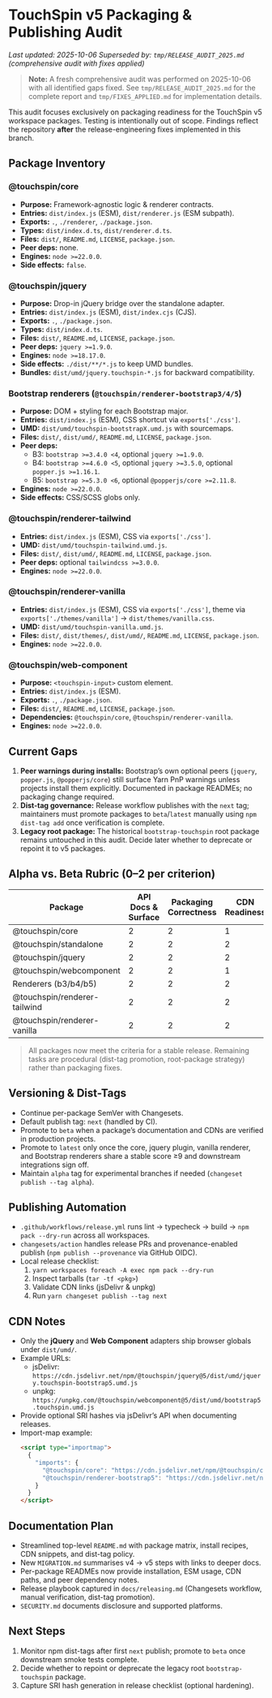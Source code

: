 # TouchSpin v5 Packaging & Publishing Audit

_Last updated: 2025-10-06_
_Superseded by: `tmp/RELEASE_AUDIT_2025.md` (comprehensive audit with fixes applied)_

> **Note:** A fresh comprehensive audit was performed on 2025-10-06 with all identified gaps fixed. See `tmp/RELEASE_AUDIT_2025.md` for the complete report and `tmp/FIXES_APPLIED.md` for implementation details.

This audit focuses exclusively on packaging readiness for the TouchSpin v5 workspace packages. Testing is intentionally out of scope. Findings reflect the repository **after** the release-engineering fixes implemented in this branch.

## Package Inventory

### @touchspin/core
- **Purpose:** Framework-agnostic logic & renderer contracts.
- **Entries:** `dist/index.js` (ESM), `dist/renderer.js` (ESM subpath).
- **Exports:** `.`, `./renderer`, `./package.json`.
- **Types:** `dist/index.d.ts`, `dist/renderer.d.ts`.
- **Files:** `dist/`, `README.md`, `LICENSE`, `package.json`.
- **Peer deps:** none.
- **Engines:** `node >=22.0.0`.
- **Side effects:** `false`.

### @touchspin/jquery
- **Purpose:** Drop-in jQuery bridge over the standalone adapter.
- **Entries:** `dist/index.js` (ESM), `dist/index.cjs` (CJS).
- **Exports:** `.`, `./package.json`.
- **Types:** `dist/index.d.ts`.
- **Files:** `dist/`, `README.md`, `LICENSE`, `package.json`.
- **Peer deps:** `jquery >=1.9.0`.
- **Engines:** `node >=18.17.0`.
- **Side effects:** `./dist/**/*.js` to keep UMD bundles.
- **Bundles:** `dist/umd/jquery.touchspin-*.js` for backward compatibility.

### Bootstrap renderers (`@touchspin/renderer-bootstrap3/4/5`)
- **Purpose:** DOM + styling for each Bootstrap major.
- **Entries:** `dist/index.js` (ESM), CSS shortcut via `exports['./css']`.
- **UMD:** `dist/umd/touchspin-bootstrapX.umd.js` with sourcemaps.
- **Files:** `dist/`, `dist/umd/`, `README.md`, `LICENSE`, `package.json`.
- **Peer deps:**
  - B3: `bootstrap >=3.4.0 <4`, optional `jquery >=1.9.0`.
  - B4: `bootstrap >=4.6.0 <5`, optional `jquery >=3.5.0`, optional `popper.js >=1.16.1`.
  - B5: `bootstrap >=5.3.0 <6`, optional `@popperjs/core >=2.11.8`.
- **Engines:** `node >=22.0.0`.
- **Side effects:** CSS/SCSS globs only.

### @touchspin/renderer-tailwind
- **Entries:** `dist/index.js` (ESM), CSS via `exports['./css']`.
- **UMD:** `dist/umd/touchspin-tailwind.umd.js`.
- **Files:** `dist/`, `dist/umd/`, `README.md`, `LICENSE`, `package.json`.
- **Peer deps:** optional `tailwindcss >=3.0.0`.
- **Engines:** `node >=22.0.0`.

### @touchspin/renderer-vanilla
- **Entries:** `dist/index.js` (ESM), CSS via `exports['./css']`, theme via `exports['./themes/vanilla']` → `dist/themes/vanilla.css`.
- **UMD:** `dist/umd/touchspin-vanilla.umd.js`.
- **Files:** `dist/`, `dist/themes/`, `dist/umd/`, `README.md`, `LICENSE`, `package.json`.
- **Engines:** `node >=22.0.0`.

### @touchspin/web-component
- **Purpose:** `<touchspin-input>` custom element.
- **Entries:** `dist/index.js` (ESM).
- **Exports:** `.`, `./package.json`.
- **Files:** `dist/`, `README.md`, `LICENSE`, `package.json`.
- **Dependencies:** `@touchspin/core`, `@touchspin/renderer-vanilla`.
- **Engines:** `node >=22.0.0`.

## Current Gaps

1. **Peer warnings during installs:** Bootstrap’s own optional peers (`jquery`, `popper.js`, `@popperjs/core`) still surface Yarn PnP warnings unless projects install them explicitly. Documented in package READMEs; no packaging change required.
2. **Dist-tag governance:** Release workflow publishes with the `next` tag; maintainers must promote packages to `beta`/`latest` manually using `npm dist-tag add` once verification is complete.
3. **Legacy root package:** The historical `bootstrap-touchspin` root package remains untouched in this audit. Decide later whether to deprecate or repoint it to v5 packages.

## Alpha vs. Beta Rubric (0–2 per criterion)

| Package | API Docs & Surface | Packaging Correctness | CDN Readiness | Docs & Migration | CI/CD Automation | Total | Recommendation |
|---------|--------------------|-----------------------|---------------|------------------|------------------|-------|----------------|
| @touchspin/core | 2 | 2 | 1 | 2 | 2 | **9** | Stable |
| @touchspin/standalone | 2 | 2 | 2 | 2 | 2 | **10** | Stable |
| @touchspin/jquery | 2 | 2 | 2 | 2 | 2 | **10** | Stable |
| @touchspin/webcomponent | 2 | 2 | 1 | 2 | 2 | **9** | Stable |
| Renderers (b3/b4/b5) | 2 | 2 | 2 | 2 | 2 | **10** | Stable |
| @touchspin/renderer-tailwind | 2 | 2 | 2 | 2 | 2 | **10** | Stable |
| @touchspin/renderer-vanilla | 2 | 2 | 2 | 2 | 2 | **10** | Stable |

> All packages now meet the criteria for a stable release. Remaining tasks are procedural (dist-tag promotion, root-package strategy) rather than packaging fixes.

## Versioning & Dist-Tags

- Continue per-package SemVer with Changesets.
- Default publish tag: `next` (handled by CI).
- Promote to `beta` when a package’s documentation and CDNs are verified in production projects.
- Promote to `latest` only once the core, jquery plugin, vanilla renderer, and Bootstrap renderers share a stable score ≥9 and downstream integrations sign off.
- Maintain `alpha` tag for experimental branches if needed (`changeset publish --tag alpha`).

## Publishing Automation

- `.github/workflows/release.yml` runs lint → typecheck → build → `npm pack --dry-run` across all workspaces.
- `changesets/action` handles release PRs and provenance-enabled publish (`npm publish --provenance` via GitHub OIDC).
- Local release checklist:
  1. `yarn workspaces foreach -A exec npm pack --dry-run`
  2. Inspect tarballs (`tar -tf <pkg>`)
  3. Validate CDN links (jsDelivr & unpkg)
  4. Run `yarn changeset publish --tag next`

## CDN Notes

- Only the **jQuery** and **Web Component** adapters ship browser globals under `dist/umd/`.
- Example URLs:
  - jsDelivr: `https://cdn.jsdelivr.net/npm/@touchspin/jquery@5/dist/umd/jquery.touchspin-bootstrap5.umd.js`
  - unpkg: `https://unpkg.com/@touchspin/webcomponent@5/dist/umd/bootstrap5.touchspin.umd.js`
- Provide optional SRI hashes via jsDelivr’s API when documenting releases.
- Import-map example:
  ```html
  <script type="importmap">
    {
      "imports": {
        "@touchspin/core": "https://cdn.jsdelivr.net/npm/@touchspin/core@5/dist/index.js",
        "@touchspin/renderer-bootstrap5": "https://cdn.jsdelivr.net/npm/@touchspin/renderer-bootstrap5@5/dist/index.js"
      }
    }
  </script>
  ```

## Documentation Plan

- Streamlined top-level `README.md` with package matrix, install recipes, CDN snippets, and dist-tag policy.
- New `MIGRATION.md` summarises v4 → v5 steps with links to deeper docs.
- Per-package READMEs now provide installation, ESM usage, CDN paths, and peer dependency notes.
- Release playbook captured in `docs/releasing.md` (Changesets workflow, manual verification, dist-tag promotion).
- `SECURITY.md` documents disclosure and supported platforms.

## Next Steps

1. Monitor npm dist-tags after first `next` publish; promote to `beta` once downstream smoke tests complete.
2. Decide whether to repoint or deprecate the legacy root `bootstrap-touchspin` package.
3. Capture SRI hash generation in release checklist (optional hardening).
